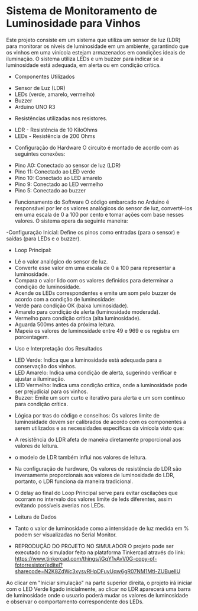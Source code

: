 # Sistema de Monitoramento de Luminosidade para Vinhos
Este projeto consiste em um sistema que utiliza um sensor de luz (LDR) para monitorar os níveis de luminosidade em um ambiente, garantindo que os vinhos em uma vinícola estejam armazenados em condições ideais de iluminação. O sistema utiliza LEDs e um buzzer para indicar se a luminosidade está adequada, em alerta ou em condição crítica.

* Componentes Utilizados
- Sensor de Luz (LDR)
- LEDs (verde, amarelo, vermelho)
- Buzzer
- Arduino UNO R3

* Resistências utilizadas nos resistores.
- LDR - Resistência de 10 KiloOhms
- LEDs - Resistência de 200 Ohms 


* Configuração do Hardware
O circuito é montado de acordo com as seguintes conexões:

- Pino A0: Conectado ao sensor de luz (LDR)
- Pino 11: Conectado ao LED verde
- Pino 10: Conectado ao LED amarelo
- Pino 9: Conectado ao LED vermelho
- Pino 5: Conectado ao buzzer


* Funcionamento do Software
O código embarcado no Arduino é responsável por ler os valores analógicos do sensor de luz, convertê-los em uma escala de 0 a 100 por cento e tomar ações com base nesses valores. O sistema opera da seguinte maneira:

-Configuração Inicial: Define os pinos como entradas (para o sensor) e saídas (para LEDs e o buzzer).

* Loop Principal:

- Lê o valor analógico do sensor de luz.
- Converte esse valor em uma escala de 0 a 100 para representar a luminosidade.
- Compara o valor lido com os valores definidos para determinar a condição de luminosidade.
- Acende os LEDs correspondentes e emite um som pelo buzzer de acordo com a condição de luminosidade:
- Verde para condição OK (baixa luminosidade).
- Amarelo para condição de alerta (luminosidade moderada).
- Vermelho para condição crítica (alta luminosidade).
- Aguarda 500ms antes da próxima leitura.
- Mapeia os valores de luminosidade entre 49 e 969 e os registra em porcentagem.


* Uso e Interpretação dos Resultados
- LED Verde: Indica que a luminosidade está adequada para a conservação dos vinhos.
- LED Amarelo: Indica uma condição de alerta, sugerindo verificar e ajustar a iluminação.
- LED Vermelho: Indica uma condição crítica, onde a luminosidade pode ser prejudicial para os vinhos.
- Buzzer: Emite um som curto e iterativo para alerta e um som contínuo para condição crítica.


* Lógica por tras do código e conselhos:
Os valores limite de luminosidade devem ser calibrados de acordo com os componentes a serem utilizados e as necessidades específicas da vinícola visto que:
- A resistência do LDR afeta de maneira diretamente proporcional aos valores de leitura.
- o modelo de LDR também influi nos valores de leitura.

- Na configuração de hardware, Os valores de resistência do LDR são inversamente proporcionais aos valores de luminosidade do LDR, portanto, o LDR funciona da maneira tradicional.

- O delay ao final do Loop Principal serve para evitar oscilações que ocorram no intervalo dos valores limite de leds diferentes, assim evitando possíveis 
averias nos LEDs.

* Leitura de Dados
- Tanto o valor de luminosidade como a intensidade de luz medida em % podem ser visualizadas no Serial Monitor.


* REPRODUÇÃO DO PROJETO NO SIMULADOR 
O projeto pode ser executado no simulador feito na plataforma Tinkercad através do link:
https://www.tinkercad.com/things/jGqY1vAvV0G-copy-of-fotorresistor/editel?sharecode=N2K8ZdWc3xysvRHpDFuyUqw6gR07NM1Mtl-ZUBuellU

Ao clicar em "Iniciar simulação" na parte superior direita, o projeto irá iniciar com o LED Verde ligado inicialmente, ao clicar no LDR aparecerá uma barra de luminosidade onde o usuario poderá mudar os valores de luminosidade e observar o comportamento correspondente dos LEDs. 




